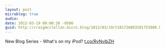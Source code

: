 ```yaml
---
layout: post
microblog: true
audio: 
date: 2012-03-19 08:00:20 -0500
guid: http://craigmcclellan.micro.blog/2012/03/19/t181726803201753088.html
---
```

New Blog Series - What's on my iPod? [t.co/RvNvibZH](http://t.co/RvNvibZH)

